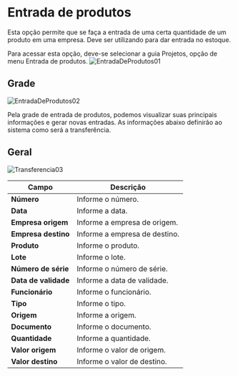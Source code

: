 # Entrada de produtos
Esta opção permite que se faça a entrada de uma certa quantidade de um produto em uma empresa.
Deve ser utilizando para dar entrada no estoque.

Para acessar esta opção, deve-se selecionar a guia Projetos, opção de menu Entrada de produtos.
![EntradaDeProdutos01](https://raw.githubusercontent.com/netforcews/docs-erp/master/Projetos/Imagens/EntradaDeProdutos01.png)

## Grade
![EntradaDeProdutos02](https://raw.githubusercontent.com/netforcews/docs-erp/master/Projetos/Imagens/EntradaDeProdutos02.png)

Pela grade de entrada de produtos, podemos visualizar suas principais informações e gerar novas entradas.
As informações abaixo definirão ao sistema como será a transferência.

## Geral
![Transferencia03](https://raw.githubusercontent.com/netforcews/docs-erp/master/Estoques/Imagens/Transferencia03.png)

Campo | Descrição
------|----------
**Número** | Informe o número.
**Data** | Informe a data.
**Empresa origem** | Informe a empresa de origem.
**Empresa destino** | Informe a empresa de destino.
**Produto** | Informe o produto. 
**Lote** | Informe o lote.
**Número de série** | Informe o número de série.
**Data de validade** | Informe a data de validade.
**Funcionário** | Informe o funcionário.
**Tipo** | Informe o tipo.
**Origem** | Informe a origem.
**Documento** | Informe o documento.
**Quantidade** | Informe a quantidade.
**Valor origem** | Informe o valor de origem.
**Valor destino** | Informe o valor de destino.
